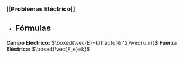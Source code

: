 ### [[Problemas Eléctrico]]

- ## Fórmulas

**Campo Eléctrico:** $\boxed{\vec{E}=k\frac{q}{r^2}\vec{u_r}}$
**Fuerza Eléctrica:** $\boxed{\vec{F_e}=k\}$
